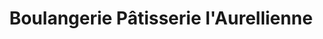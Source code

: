 ---
title: "Boulangerie Pâtisserie l'Aurellienne"
url: /aureille/boulangerie-patisserie-laurellienne/
shop: boulangerie
---